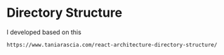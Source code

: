 # Directory Structure
I developed based on this

    https://www.taniarascia.com/react-architecture-directory-structure/ 